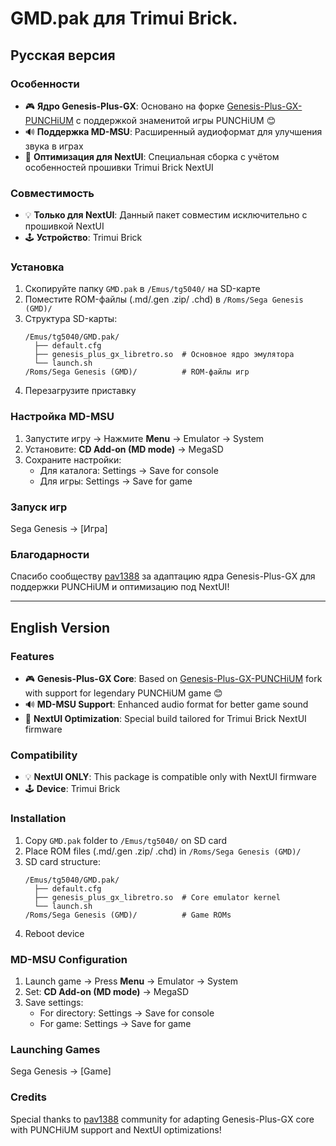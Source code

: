 # GMD.pak для Trimui Brick.

## Русская версия

### Особенности
- 🎮 **Ядро Genesis-Plus-GX**: Основано на форке [Genesis-Plus-GX-PUNCHiUM](https://github.com/pav1388/Genesis-Plus-GX-PUNCHiUM) с поддержкой знаменитой игры PUNCHiUM 😊
- 🔊 **Поддержка MD-MSU**: Расширенный аудиоформат для улучшения звука в играх
- 🚀 **Оптимизация для NextUI**: Специальная сборка с учётом особенностей прошивки Trimui Brick NextUI

### Совместимость
- 💡 **Только для NextUI**: Данный пакет совместим исключительно с прошивкой NextUI
- 🕹️ **Устройство**: Trimui Brick

### Установка
1. Скопируйте папку `GMD.pak` в `/Emus/tg5040/` на SD-карте
2. Поместите ROM-файлы (.md/.gen .zip/ .chd) в `/Roms/Sega Genesis (GMD)/`
3. Структура SD-карты:
   ```
   /Emus/tg5040/GMD.pak/
     ├── default.cfg
     ├── genesis_plus_gx_libretro.so  # Основное ядро эмулятора
     └── launch.sh
   /Roms/Sega Genesis (GMD)/          # ROM-файлы игр
   ```
4. Перезагрузите приставку

### Настройка MD-MSU
1. Запустите игру → Нажмите **Menu** → Emulator → System
2. Установите:
   **CD Add-on (MD mode)** → MegaSD
3. Сохраните настройки:
   - Для каталога: Settings → Save for console
   - Для игры: Settings → Save for game

### Запуск игр
Sega Genesis → [Игра]

### Благодарности
Спасибо сообществу [pav1388](https://github.com/pav1388) за адаптацию ядра Genesis-Plus-GX для поддержки PUNCHiUM и оптимизацию под NextUI!

---

## English Version

### Features
- 🎮 **Genesis-Plus-GX Core**: Based on [Genesis-Plus-GX-PUNCHiUM](https://github.com/pav1388/Genesis-Plus-GX-PUNCHiUM) fork with support for legendary PUNCHiUM game 😊
- 🔊 **MD-MSU Support**: Enhanced audio format for better game sound
- 🚀 **NextUI Optimization**: Special build tailored for Trimui Brick NextUI firmware

### Compatibility
- 💡 **NextUI ONLY**: This package is compatible only with NextUI firmware
- 🕹️ **Device**: Trimui Brick

### Installation
1. Copy `GMD.pak` folder to `/Emus/tg5040/` on SD card
2. Place ROM files (.md/.gen .zip/ .chd) in `/Roms/Sega Genesis (GMD)/`
3. SD card structure:
   ```
   /Emus/tg5040/GMD.pak/
     ├── default.cfg
     ├── genesis_plus_gx_libretro.so  # Core emulator kernel
     └── launch.sh
   /Roms/Sega Genesis (GMD)/          # Game ROMs
   ```
4. Reboot device

### MD-MSU Configuration
1. Launch game → Press **Menu** → Emulator → System
2. Set:
   **CD Add-on (MD mode)** → MegaSD
3. Save settings:
   - For directory: Settings → Save for console
   - For game: Settings → Save for game

### Launching Games
Sega Genesis → [Game]

### Credits
Special thanks to [pav1388](https://github.com/pav1388) community for adapting Genesis-Plus-GX core with PUNCHiUM support and NextUI optimizations!